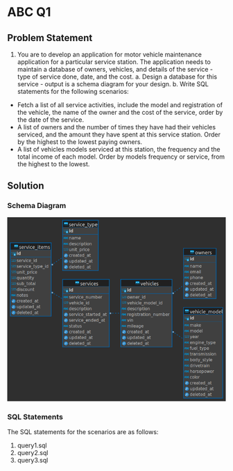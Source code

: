 # ABC Q1

## Problem Statement
1. You are to develop an application for motor vehicle maintenance application for a particular service station. The application needs to maintain a database of owners, vehicles, and details of the service - type of service done, date, and the cost. 
a. Design a database for this service - output is a schema diagram for your design.
b. Write SQL statements for the following scenarios:
  - Fetch a list of all service activities, include the model and registration of the vehicle, the name of the owner and the cost of the service, order by the date of the service.
  - A list of owners and the number of times they have had their vehicles serviced, and the amount they have spent at this service station. Order by the highest to the lowest paying owners.
  - A list of vehicles models serviced at this station, the frequency and the total income of each model. Order by models frequency or service, from the highest to the lowest.

## Solution
### Schema Diagram
![Schema Diagram](
    https://github.com/morrisonmburu/abcq1/blob/master/abcq1%20-db-table-structure.png
)

### SQL Statements
The SQL statements for the scenarios are as follows:
1. query1.sql
2. query2.sql
3. query3.sql
